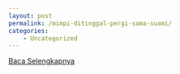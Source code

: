 ```yaml
---
layout: post
permalink: /mimpi-ditinggal-pergi-sama-suami/
categories:
    - Uncategorized
---
```


[Baca Selengkapnya](/06)